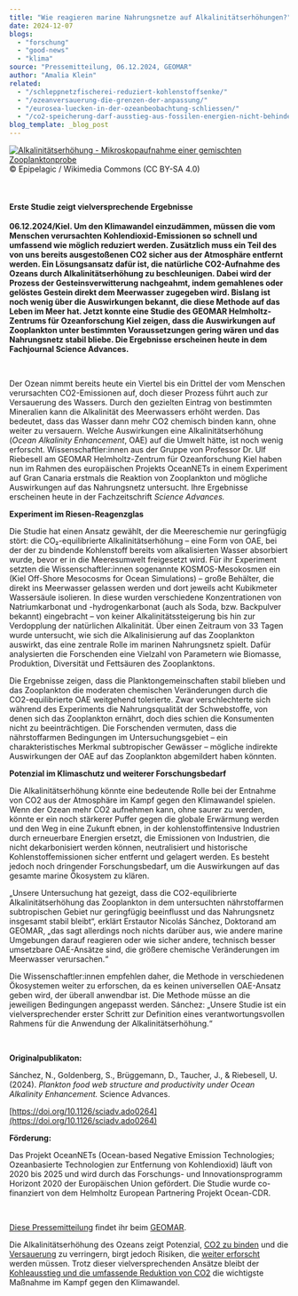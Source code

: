 ```yaml
---
title: "Wie reagieren marine Nahrungsnetze auf Alkalinitätserhöhungen?"
date: 2024-12-07
blogs: 
  - "forschung"
  - "good-news"
  - "klima"
source: "Pressemitteilung, 06.12.2024, GEOMAR"
author: "Amalia Klein"
related: 
  - "/schleppnetzfischerei-reduziert-kohlenstoffsenke/"
  - "/ozeanversauerung-die-grenzen-der-anpassung/"
  - "/eurosea-luecken-in-der-ozeanbeobachtung-schliessen/"
  - "/co2-speicherung-darf-ausstieg-aus-fossilen-energien-nicht-behindern/"
blog_template: _blog_post
---
```


[![Alkalinitätserhöhung - Mikroskopaufnahme einer gemischten Zooplanktonprobe](https://www.deepwave.org/wp-content/uploads/2025/01/Marine_microplankton_zooplankton_nahrungsnetze.jpg)](https://www.deepwave.org/wp-content/uploads/2025/01/Marine_microplankton_zooplankton_nahrungsnetze.jpg)© Epipelagic / Wikimedia Commons (CC BY-SA 4.0)



 

#### Erste Studie zeigt vielversprechende Ergebnisse

**06.12.2024/Kiel. Um den Klimawandel einzudämmen, müssen die vom Menschen verursachten Kohlendioxid-Emissionen so schnell und umfassend wie möglich reduziert werden. Zusätzlich muss ein Teil des von uns bereits ausgestoßenen CO2 sicher aus der Atmosphäre entfernt werden. Ein Lösungsansatz dafür ist, die natürliche CO2-Aufnahme des Ozeans durch Alkalinitätserhöhung zu beschleunigen. Dabei wird der Prozess der Gesteinsverwitterung nachgeahmt, indem gemahlenes oder gelöstes Gestein direkt dem Meerwasser zugegeben wird. Bislang ist noch wenig über die Auswirkungen bekannt, die diese Methode auf das Leben im Meer hat. Jetzt konnte eine Studie des GEOMAR Helmholtz-Zentrums für Ozeanforschung Kiel zeigen, dass die Auswirkungen auf Zooplankton unter bestimmten Voraussetzungen gering wären und das Nahrungsnetz stabil bliebe. Die Ergebnisse erscheinen heute in dem Fachjournal Science Advances.**

 

Der Ozean nimmt bereits heute ein Viertel bis ein Drittel der vom Menschen verursachten CO2\-Emissionen auf, doch dieser Prozess führt auch zur Versauerung des Wassers. Durch den gezielten Eintrag von bestimmten Mineralien kann die Alkalinität des Meerwassers erhöht werden. Das bedeutet, dass das Wasser dann mehr CO2 chemisch binden kann, ohne weiter zu versauern. Welche Auswirkungen eine Alkalinitätserhöhung (_Ocean Alkalinity Enhancement_, OAE) auf die Umwelt hätte, ist noch wenig erforscht. Wissenschaftler:innen aus der Gruppe von Professor Dr. Ulf Riebesell am GEOMAR Helmholtz-Zentrum für Ozeanforschung Kiel haben nun im Rahmen des europäischen Projekts OceanNETs in einem Experiment auf Gran Canaria erstmals die Reaktion von Zooplankton und mögliche Auswirkungen auf das Nahrungsnetz untersucht. Ihre Ergebnisse erscheinen heute in der Fachzeitschrift _Science Advances._

**Experiment im Riesen-Reagenzglas**

Die Studie hat einen Ansatz gewählt, der die Meereschemie nur geringfügig stört: die CO₂-equilibrierte Alkalinitätserhöhung – eine Form von OAE, bei der der zu bindende Kohlenstoff bereits vom alkalisierten Wasser absorbiert wurde, bevor er in die Meeresumwelt freigesetzt wird. Für ihr Experiment setzten die Wissenschaftler:innen sogenannte KOSMOS-Mesokosmen ein (Kiel Off-Shore Mesocosms for Ocean Simulations) – große Behälter, die direkt ins Meerwasser gelassen werden und dort jeweils acht Kubikmeter Wassersäule isolieren. In diese wurden verschiedene Konzentrationen von Natriumkarbonat und -hydrogenkarbonat (auch als Soda, bzw. Backpulver bekannt) eingebracht – von keiner Alkalinitätssteigerung bis hin zur Verdopplung der natürlichen Alkalinität. Über einen Zeitraum von 33 Tagen wurde untersucht, wie sich die Alkalinisierung auf das Zooplankton auswirkt, das eine zentrale Rolle im marinen Nahrungsnetz spielt. Dafür analysierten die Forschenden eine Vielzahl von Parametern wie Biomasse, Produktion, Diversität und Fettsäuren des Zooplanktons.

Die Ergebnisse zeigen, dass die Planktongemeinschaften stabil blieben und das Zooplankton die moderaten chemischen Veränderungen durch die CO2\-equilibrierte OAE weitgehend tolerierte. Zwar verschlechterte sich während des Experiments die Nahrungsqualität der Schwebstoffe, von denen sich das Zooplankton ernährt, doch dies schien die Konsumenten nicht zu beeinträchtigen. Die Forschenden vermuten, dass die nährstoffarmen Bedingungen im Untersuchungsgebiet – ein charakteristisches Merkmal subtropischer Gewässer – mögliche indirekte Auswirkungen der OAE auf das Zooplankton abgemildert haben könnten.

**Potenzial im Klimaschutz und weiterer Forschungsbedarf**

Die Alkalinitätserhöhung könnte eine bedeutende Rolle bei der Entnahme von CO2 aus der Atmosphäre im Kampf gegen den Klimawandel spielen. Wenn der Ozean mehr CO2 aufnehmen kann, ohne saurer zu werden, könnte er ein noch stärkerer Puffer gegen die globale Erwärmung werden und den Weg in eine Zukunft ebnen, in der kohlenstoffintensive Industrien durch erneuerbare Energien ersetzt, die Emissionen von Industrien, die nicht dekarbonisiert werden können, neutralisiert und historische Kohlenstoffemissionen sicher entfernt und gelagert werden. Es besteht jedoch noch dringender Forschungsbedarf, um die Auswirkungen auf das gesamte marine Ökosystem zu klären.

„Unsere Untersuchung hat gezeigt, dass die CO2\-equilibrierte Alkalinitätserhöhung das Zooplankton in dem untersuchten nährstoffarmen subtropischen Gebiet nur geringfügig beeinflusst und das Nahrungsnetz insgesamt stabil bleibt“, erklärt Erstautor Nicolás Sánchez, Doktorand am GEOMAR, „das sagt allerdings noch nichts darüber aus, wie andere marine Umgebungen darauf reagieren oder wie sicher andere, technisch besser umsetzbare OAE-Ansätze sind, die größere chemische Veränderungen im Meerwasser verursachen.“

Die Wissenschaftler:innen empfehlen daher, die Methode in verschiedenen Ökosystemen weiter zu erforschen, da es keinen universellen OAE-Ansatz geben wird, der überall anwendbar ist. Die Methode müsse an die jeweiligen Bedingungen angepasst werden. Sánchez: „Unsere Studie ist ein vielversprechender erster Schritt zur Definition eines verantwortungsvollen Rahmens für die Anwendung der Alkalinitätserhöhung.“

 

**Originalpublikaton:**

Sánchez, N., Goldenberg, S., Brüggemann, D., Taucher, J., & Riebesell, U. (2024). _Plankton food web structure and productivity under Ocean Alkalinity Enhancement._ Science Advances.

[https://doi.org/10.1126/sciadv.ado0264](https://doi.org/10.1126/sciadv.ado0264)

**Förderung:**

Das Projekt OceanNETs (Ocean-based Negative Emission Technologies; Ozeanbasierte Technologien zur Entfernung von Kohlendioxid) läuft von 2020 bis 2025 und wird durch das Forschungs- und Innovationsprogramm Horizont 2020 der Europäischen Union gefördert. Die Studie wurde co-finanziert von dem Helmholtz European Partnering Projekt Ocean-CDR.

 

[Diese Pressemitteilung](https://www.geomar.de/news/article/zooplankton-toleriert-alkalinitaetserhoehung) findet ihr beim [GEOMAR](https://www.geomar.de/).

Die Alkalinitätserhöhung des Ozeans zeigt Potenzial, [CO2 zu binden](https://www.deepwave.org/schleppnetzfischerei-reduziert-kohlenstoffsenke/) und die [Versauerung](https://www.deepwave.org/ozeanversauerung-die-grenzen-der-anpassung/) zu verringern, birgt jedoch Risiken, die [weiter erforscht](https://www.deepwave.org/eurosea-luecken-in-der-ozeanbeobachtung-schliessen/) werden müssen. Trotz dieser vielversprechenden Ansätze bleibt der [Kohleausstieg und die umfassende Reduktion von CO2](https://www.deepwave.org/co2-speicherung-darf-ausstieg-aus-fossilen-energien-nicht-behindern/) die wichtigste Maßnahme im Kampf gegen den Klimawandel.
